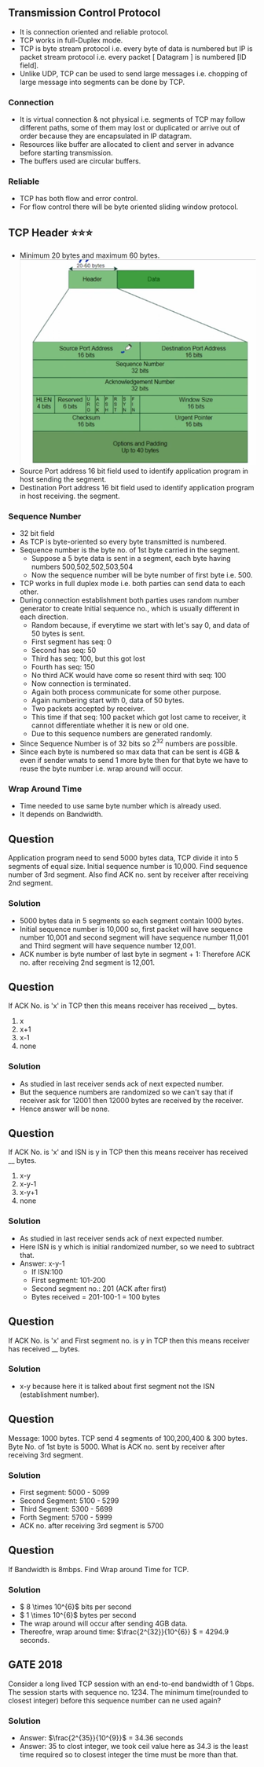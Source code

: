 ## Transmission Control Protocol
- It is connection oriented and reliable protocol.
- TCP works in full-Duplex mode.
- TCP is byte stream protocol i.e. every byte of data is numbered but IP is packet stream protocol i.e. every packet [ Datagram ] is numbered [ID field].
- Unlike UDP, TCP can be used to send large messages i.e. chopping of large message into segments can be done by TCP.
### Connection
- It is virtual connection & not physical i.e. segments of TCP may follow different paths, some of them may lost or duplicated or arrive out of order because they are encapsulated in IP datagram.
- Resources like buffer are allocated to client and server in advance before starting transmission.
- The buffers used are circular buffers.
### Reliable
- TCP has both flow and error control.
- For flow control there will be byte oriented sliding window protocol.

## TCP Header ⭐⭐⭐
- Minimum 20 bytes and maximum 60 bytes.
![Alt text](image.png)
- Source Port address 16 bit field used to identify application program in host sending the segment.
- Destination Port address 16 bit field used to identify application program in host receiving. the segment.
### Sequence Number
- 32 bit field
- As TCP is byte-oriented so every byte transmitted is numbered.
- Sequence number is the byte no. of 1st byte carried in the segment.
  - Suppose a 5 byte data is sent in a segment, each byte having numbers 500,502,502,503,504
  - Now the sequence number will be byte number of first byte i.e. 500.
- TCP works in full duplex mode i.e. both parties can send data to each other.
- During connection establishment both parties uses random number generator to create Initial sequence no., which is usually different in each direction.
  - Random because, if everytime we start with let's say 0, and data of 50 bytes is sent.
  - First segment has seq: 0
  - Second has seq: 50
  - Third has seq: 100, but this got lost
  - Fourth has seq: 150
  - No third ACK would have come so resent third with seq: 100
  - Now connection is terminated.
  - Again both process communicate for some other purpose.
  - Again numbering start with 0, data of 50 bytes.
  - Two packets accepted by receiver.
  - This time if that seq: 100 packet which got lost came to receiver, it cannot differentiate whether it is new or old one.
  - Due to this sequence numbers are generated randomly.
- Since Sequence Number is of 32 bits so $2^{32}$ numbers are possible.
- Since each byte is numbered so max data that can be sent is 4GB & even if sender wnats to send 1 more byte then for that byte we have to reuse the byte number i.e. wrap around will occur.
### Wrap Around Time
- Time needed to use same byte number which is already used.
- It depends on Bandwidth.

## Question
Application program need to send 5000 bytes data, TCP divide it into 5 segments of equal size. Initial sequence number is 10,000. Find sequence number of 3rd segment. Also find ACK no. sent by receiver after receiving 2nd segment.

### Solution
- 5000 bytes data in 5 segments so each segment contain 1000 bytes.
- Initial sequence number is 10,000 so, first packet will have sequence number 10,001 and second segment will have sequence number 11,001 and Third segment will have sequence number 12,001.
- ACK number is byte number of last byte in segment + 1: Therefore ACK no. after receiving 2nd segment is 12,001.

## Question
If ACK No. is 'x' in TCP then this means receiver has received __ bytes.
1. x
2. x+1
3. x-1
4. none

### Solution
- As studied in last receiver sends ack of next expected number.
- But the sequence numbers are randomized so we can't say that if receiver ask for 12001 then 12000 bytes are received by the receiver.
- Hence answer will be none.

## Question
If ACK No. is 'x' and ISN is y in TCP then this means receiver has received __ bytes.
1. x-y
2. x-y-1
3. x-y+1
4. none

### Solution
- As studied in last receiver sends ack of next expected number.
- Here ISN is y which is initial randomized number, so we need to subtract that.
- Answer: x-y-1
  - If ISN:100
  - First segment: 101-200
  - Second segment no.: 201 (ACK after first)
  - Bytes received = 201-100-1 = 100 bytes

## Question
If ACK No. is 'x' and First segment no. is y in TCP then this means receiver has received __ bytes.

### Solution
- x-y because here it is talked about first segment not the ISN (establishment number).

## Question
Message: 1000 bytes. TCP send 4 segments of 100,200,400 & 300 bytes. Byte No. of 1st byte is 5000. What is ACK no. sent by receiver after receiving 3rd segment.

### Solution
- First segment: 5000 - 5099
- Second Segment: 5100 - 5299
- Third Segment: 5300 - 5699
- Forth Segment: 5700 - 5999
- ACK no. after receiving 3rd segment is 5700

## Question
If Bandwidth is 8mbps. Find Wrap around Time for TCP.

### Solution
-  $ 8 \times 10^{6}$ bits per second
-  $ 1 \times 10^{6}$ bytes per second
-  The wrap around will occur after sending 4GB data.
-  Thereofre, wrap around time: $\frac{2^{32}}{10^{6}} $ = 4294.9 seconds.

## GATE 2018
Consider a long lived TCP session with an end-to-end bandwidth of 1 Gbps. The session starts with sequence no. 1234. The minimum time(rounded to closest integer) before this sequence number can ne used again?

### Solution
- Answer: $\frac{2^{35}}{10^{9}}$ = 34.36 seconds
- Answer: 35 to clost integer, we took ceil value here as 34.3 is the least time required so to closest integer the time must be more than that.